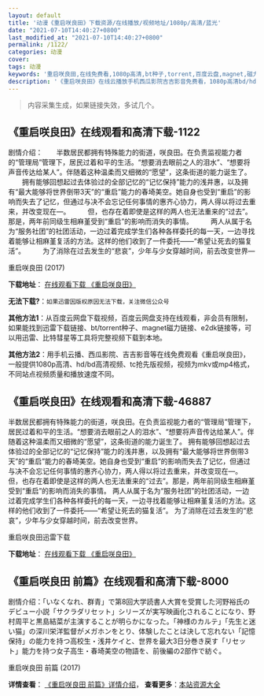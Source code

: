 ```yaml
---
layout: default
title: '动漫《重启咲良田》下载资源/在线播放/视频地址/1080p/高清/蓝光'
date: "2021-07-10T14:40:27+0800"
last_modified_at: "2021-07-10T14:40:27+0800"
permalink: /1122/
categories: 动漫
cover:
tags: 动漫
keywords: '重启咲良田,在线免费看,1080p高清,bt种子,torrent,百度云盘,magnet,磁力链,迅雷下载资源'
description: '《重启咲良田》在线云播放手机西瓜影院吉吉影音免费看，1080p高清bd/hd未删减完整版和tc抢先枪版，mkv/mp4格式，附带bt/torrent种子、magnet/磁力链、百度云盘、网盘资源迅雷下载链接'
---
```


>内容采集生成，如果链接失效，多试几个。


## 《重启咲良田》在线观看和高清下载-1122

剧情介绍：　　半数居民都拥有特殊能力的街道，咲良田。在负责监视能力者的“管理局”管理下，居民过着和平的生活。“想要消去眼前之人的泪水”、“想要将声音传达给某人”。伴随着这种温柔而又细微的“愿望”，这条街道的能力诞生了。  　　拥有能够回想起过去体验过的全部记忆的“记忆保持”能力的浅井惠，以及拥有“最大能够将世界倒带3天”的“重启”能力的春埼美空。她自身也受到“重启”的影响而失去了记忆，但通过与决不会忘记任何事情的惠齐心协力，两人得以将过去重来，并改变现在—。  　　但，也存在着即使是这样的两人也无法重来的“过去”。那是，两年前同级生相麻堇受到“重启”的影响而消失的事情。  　　两人从属于名为“服务社团”的社团活动，一边过着完成学生们各种各样委托的每一天，一边寻找着能够让相麻堇复活的方法。这样的他们收到了一件委托——“希望让死去的猫复活”。  　　为了消除在过去发生的“悲哀”，少年与少女穿越时间，前去改变世界—


重启咲良田 (2017)

**下载地址**： [在线观看下载 《重启咲良田》](https://www.btbtdy.me/btdy/dy11543.html) 


**无法下载?**：`如果迅雷因版权原因无法下载，关注微信公众号 `

**其他方法1**：从百度云网盘下载视频，百度云网盘支持在线观看，非会员有限制，如果能找到迅雷下载链接、bt/torrent种子、magnet磁力链接、e2dk链接等，可以用迅雷、比特彗星等工具将完整视频下载到本地。

**其他方法2**：用手机云播、西瓜影院、吉吉影音等在线免费观看《重启咲良田》，一般提供1080p高清、hd/bd高清视频、tc抢先版视频，视频为mkv或mp4格式，不同站点视频质量和播放速度不同。


## 《重启咲良田》在线观看和高清下载-46887

半数居民都拥有特殊能力的街道，咲良田。在负责监视能力者的“管理局”管理下，居民过着和平的生活。“想要消去眼前之人的泪水”、“想要将声音传达给某人”。伴随着这种温柔而又细微的“愿望”，这条街道的能力诞生了。 拥有能够回想起过去体验过的全部记忆的“记忆保持”能力的浅井惠，以及拥有“最大能够将世界倒带3天”的“重启”能力的春埼美空。她自身也受到“重启”的影响而失去了记忆，但通过与决不会忘记任何事情的惠齐心协力，两人得以将过去重来，并改变现在—。 但，也存在着即使是这样的两人也无法重来的“过去”。那是，两年前同级生相麻堇受到“重启”的影响而消失的事情。 两人从属于名为“服务社团”的社团活动，一边过着完成学生们各种各样委托的每一天，一边寻找着能够让相麻堇复活的方法。这样的他们收到了一件委托——“希望让死去的猫复活”。 为了消除在过去发生的“悲哀”，少年与少女穿越时间，前去改变世界。


重启咲良田迅雷下载

**下载地址**： [在线观看下载 《重启咲良田》](https://www.993dy.com//vod-detail-id-25871.html) 


## 《重启咲良田 前篇》在线观看和高清下载-8000

剧情介绍：「いなくなれ、群青」で第8回大学読書人大賞を受賞した河野裕氏のデビュー小説「サクラダリセット」シリーズが実写映画化されることになり、野村周平と黒島結菜が主演することが明らかになった。「神様のカルテ」「先生と迷い猫」の深川栄洋監督がメガホンをとり、体験したことは決して忘れない「記憶保持」の能力を持つ高校生・浅井ケイと、世界を最大3日分巻き戻す「リセット」能力を持つ女子高生・春埼美空の物語を、前後編の2部作で紡ぐ。


重启咲良田 前篇 (2017)

**详情查看**： [《重启咲良田 前篇》详情介绍](/movie/8000/)， **查看更多**：[本站资源大全](/movie/t/all/)

